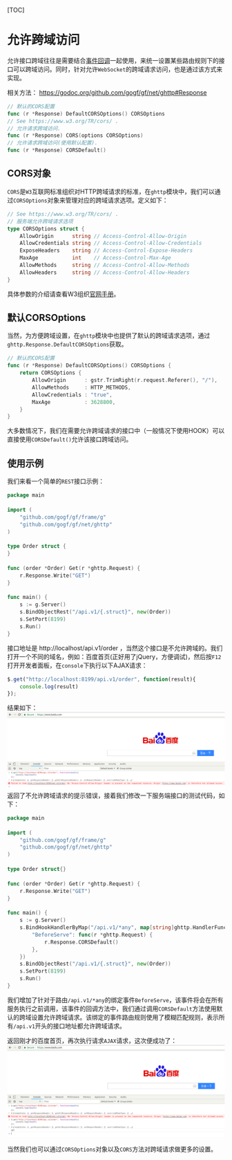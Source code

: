 [TOC]

# 允许跨域访问

允许接口跨域往往是需要结合[事件回调](net/ghttp/router/hook.md)一起使用，来统一设置某些路由规则下的接口可以跨域访问。同时，针对允许`WebSocket`的跨域请求访问，也是通过该方式来实现。

相关方法：
https://godoc.org/github.com/gogf/gf/net/ghttp#Response
```go
// 默认的CORS配置
func (r *Response) DefaultCORSOptions() CORSOptions
// See https://www.w3.org/TR/cors/ .
// 允许请求跨域访问.
func (r *Response) CORS(options CORSOptions)
// 允许请求跨域访问(使用默认配置).
func (r *Response) CORSDefault()
```

## CORS对象
`CORS`是`W3`互联网标准组织对HTTP跨域请求的标准，在`ghttp`模块中，我们可以通过`CORSOptions`对象来管理对应的跨域请求选项。定义如下：
```go
// See https://www.w3.org/TR/cors/ .
// 服务端允许跨域请求选项
type CORSOptions struct {
    AllowOrigin      string // Access-Control-Allow-Origin
    AllowCredentials string // Access-Control-Allow-Credentials
    ExposeHeaders    string // Access-Control-Expose-Headers
    MaxAge           int    // Access-Control-Max-Age
    AllowMethods     string // Access-Control-Allow-Methods
    AllowHeaders     string // Access-Control-Allow-Headers
}
```
具体参数的介绍请查看W3组织[官网手册](https://www.w3.org/TR/cors/)。

## 默认CORSOptions

当然，为方便跨域设置，在`ghttp`模块中也提供了默认的跨域请求选项，通过`ghttp.Response.DefaultCORSOptions`获取。
```go
// 默认的CORS配置
func (r *Response) DefaultCORSOptions() CORSOptions {
    return CORSOptions {
        AllowOrigin      : gstr.TrimRight(r.request.Referer(), "/"),
        AllowMethods     : HTTP_METHODS,
        AllowCredentials : "true",
        MaxAge           : 3628800,
    }
}
```
大多数情况下，我们在需要允许跨域请求的接口中（一般情况下使用HOOK）可以直接使用`CORSDefault()`允许该接口跨域访问。

## 使用示例
我们来看一个简单的`REST`接口示例：
```go
package main

import (
	"github.com/gogf/gf/frame/g"
	"github.com/gogf/gf/net/ghttp"
)

type Order struct {
}

func (order *Order) Get(r *ghttp.Request) {
	r.Response.Write("GET")
}

func main() {
	s := g.Server()
	s.BindObjectRest("/api.v1/{.struct}", new(Order))
	s.SetPort(8199)
	s.Run()
}
```
接口地址是 http://localhost/api.v1/order ，当然这个接口是不允许跨域的。我们打开一个不同的域名，例如：百度首页(正好用了jQuery，方便调试)，然后按`F12`打开开发者面板，在`console`下执行以下AJAX请求：
```javascript
$.get("http://localhost:8199/api.v1/order", function(result){
    console.log(result)
});
```
结果如下：
![](/images/Selection_154.png)
返回了不允许跨域请求的提示错误，接着我们修改一下服务端接口的测试代码，如下：

```go
package main

import (
	"github.com/gogf/gf/frame/g"
	"github.com/gogf/gf/net/ghttp"
)

type Order struct{}

func (order *Order) Get(r *ghttp.Request) {
	r.Response.Write("GET")
}

func main() {
	s := g.Server()
	s.BindHookHandlerByMap("/api.v1/*any", map[string]ghttp.HandlerFunc{
		"BeforeServe": func(r *ghttp.Request) {
			r.Response.CORSDefault()
		},
	})
	s.BindObjectRest("/api.v1/{.struct}", new(Order))
	s.SetPort(8199)
	s.Run()
}
```
我们增加了针对于路由`/api.v1/*any`的绑定事件`BeforeServe`，该事件将会在所有服务执行之前调用，该事件的回调方法中，我们通过调用`CORSDefault`方法使用默认的跨域设置允许跨域请求。该绑定的事件路由规则使用了模糊匹配规则，表示所有`/api.v1`开头的接口地址都允许跨域请求。

返回刚才的百度首页，再次执行请求`AJAX`请求，这次便成功了：
![](/images/Selection_155.png)

当然我们也可以通过`CORSOptions`对象以及`CORS`方法对跨域请求做更多的设置。
